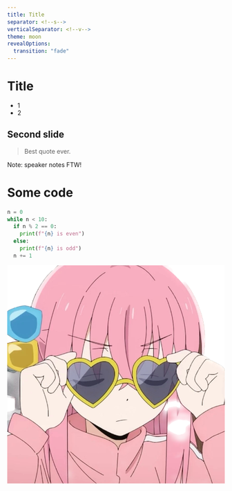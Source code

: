 ```yaml
---
title: Title
separator: <!--s-->
verticalSeparator: <!--v-->
theme: moon
revealOptions:
  transition: "fade"
---
```


# Title

- 1
- 2

<!--v-->

<!-- .slide: data-background="./png/波奇.png" -->

## Second slide

> Best quote ever.

Note: speaker notes FTW!

<!--s-->

# Some code

```python [1|3-6]
n = 0
while n < 10:
  if n % 2 == 0:
    print(f"{n} is even")
  else:
    print(f"{n} is odd")
  n += 1
```

<!--v-->

![boqi](./png/波奇.png)
